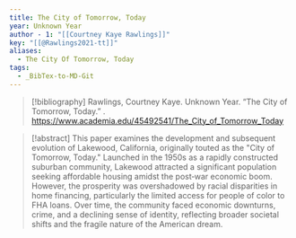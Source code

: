 ```yaml
---
title: The City of Tomorrow, Today
year: Unknown Year
author - 1: "[[Courtney Kaye Rawlings]]"
key: "[[@Rawlings2021-tt]]"
aliases:
  - The City Of Tomorrow, Today
tags:
  - _BibTex-to-MD-Git
---
```


> [!bibliography]
> Rawlings, Courtney Kaye. Unknown Year. “The City of Tomorrow, Today.” . https://www.academia.edu/45492541/The_City_of_Tomorrow_Today

> [!abstract]
> This paper examines the development and subsequent evolution of Lakewood, California, originally touted as the "City of Tomorrow, Today." Launched in the 1950s as a rapidly constructed suburban community, Lakewood attracted a significant population seeking affordable housing amidst the post‑war economic boom. However, the prosperity was overshadowed by racial disparities in home financing, particularly the limited access for people of color to FHA loans. Over time, the community faced economic downturns, crime, and a declining sense of identity, reflecting broader societal shifts and the fragile nature of the American dream.